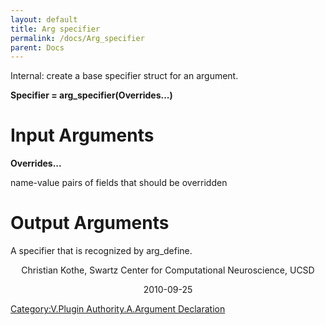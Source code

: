 ```yaml
---
layout: default
title: Arg specifier
permalink: /docs/Arg_specifier
parent: Docs
---
```


Internal: create a base specifier struct for an argument.

**Specifier = arg_specifier(Overrides...)**

# Input Arguments

**Overrides...**

name-value pairs of fields that should be overridden

# Output Arguments

A specifier that is recognized by arg_define.

<center>

Christian Kothe, Swartz Center for Computational Neuroscience, UCSD

</center>

<center>

2010-09-25

</center>

[Category:V.Plugin Authority.A.Argument
Declaration](/Category:V.Plugin_Authority.A.Argument_Declaration "wikilink")